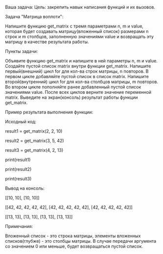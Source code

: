 Ваша задача:
Цель: закрепить навык написания функций и их вызовов.



Задача "Матрица воплоти":

Напишите функцию get_matrix с тремя параметрами n, m и value, которая будет создавать матрицу(вложенный список) размерами n строк и m столбцов, заполненную значениями value и возвращать эту матрицу в качестве результата работы.



Пункты задачи:

Объявите функцию get_matrix и напишите в ней параметры n, m и value.
Создайте пустой список matrix внутри функции get_matrix.
Напишите первый(внешний) цикл for для кол-ва строк матрицы, n повторов.
В первом цикле добавляйте пустой список в список matrix.
Напишите второй(внутренний) цикл for для кол-ва столбцов матрицы, m повторов.
Во втором цикле пополняйте ранее добавленный пустой список значениями value.
После всех циклов верните значение переменной matrix.
Выведите на экран(консоль) результат работы функции get_matrix.


Пример результата выполнения функции:

Исходный код:

result1 = get_matrix(2, 2, 10)

result2 = get_matrix(3, 5, 42)

result3 = get_matrix(4, 2, 13)

print(result1)

print(result2)

print(result3)

Вывод на консоль:

[[10, 10], [10, 10]]

[[42, 42, 42, 42, 42], [42, 42, 42, 42, 42], [42, 42, 42, 42, 42]]

[[13, 13], [13, 13], [13, 13], [13, 13]]

Примечания:

Вложенный список - это строка матрицы, элементы вложенных списков(глубже) - это столбцы матрицы.
В случае передачи аргумента со значением 0 или меньше, будет возвращаться пустой список.
